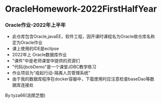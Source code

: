 # OracleHomework-2022FirstHalfYear
### Oracle作业-2022年上半年
- 此仓库包含Oracle,javaEE，软件工程，因开课时课程名为Oracle故仓库名称定为Oracle作业
- 课上使用的IDE是eclipse
- 2022年上 Oracle数据库作业  
- "课件"中是老师课堂中提供的资源们
- "代码/jbcbDemo"是一个课堂JDBC教学练习
- 作业项目为“疫起行动-隔离人员管理系统”
- 由于我的数据库程序在docker容器中，下载使用时应注意检查baseDao等数据库连接处

By:tyza66(洮羱芝闇)
